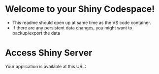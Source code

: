 # Welcome to your Shiny Codespace!
- This readme should open up at same time as the VS code container. 
- If there are any persistent data changes, you might want to backup/export the data 

# Access Shiny Server
Your application is available at this URL:
